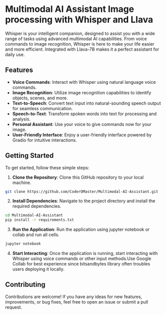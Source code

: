 # Multimodal AI Assistant Image processing with Whisper and Llava


Whisper is your intelligent companion, designed to assist you with a wide range of tasks using advanced multimodal AI capabilities. From voice commands to image recognition, Whisper is here to make your life easier and more efficient.
Integrated with Llava-7B makes it a perfect assistant for daily use.

## Features

- **Voice Commands**: Interact with Whisper using natural language voice commands.
- **Image Recognition**: Utilize image recognition capabilities to identify objects, scenes, and more.
- **Text-to-Speech**: Convert text input into natural-sounding speech output for seamless communication.
- **Speech-to-Text**: Transform spoken words into text for processing and analysis.
- **Personal Assistant**: Use your voice to give commands now for your image.
- **User-Friendly Interface**: Enjoy a user-friendly interface powered by Gradio for intuitive interactions.


## Getting Started

To get started, follow these simple steps:

1. **Clone the Repository**: Clone this GitHub repository to your local machine.

```bash
git clone https://github.com/CoderOMaster/Multimodal-AI-Assistant.git
```

2. **Install Dependencies**: Navigate to the project directory and install the required dependencies.

```bash
cd Multimodal-AI-Assistant
pip install -r requirements.txt
```

3. **Run the Application**: Run the application using jupyter notebook or collab and run all cells.

```bash
jupyter notebook
```

4. **Start Interacting**: Once the application is running, start interacting with Whisper using voice commands or other input methods.Use Google Collab for best experience since bitsandbytes library often troubles users deploying it locally.



## Contributing

Contributions are welcome! If you have any ideas for new features, improvements, or bug fixes, feel free to open an issue or submit a pull request.
